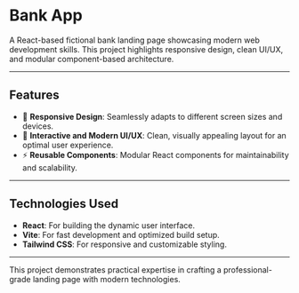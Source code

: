 # Bank App  

A React-based fictional bank landing page showcasing modern web development skills. This project highlights responsive design, clean UI/UX, and modular component-based architecture.  

---

## Features  
- 🚀 **Responsive Design**: Seamlessly adapts to different screen sizes and devices.  
- 🎨 **Interactive and Modern UI/UX**: Clean, visually appealing layout for an optimal user experience.  
- ⚡ **Reusable Components**: Modular React components for maintainability and scalability.  

---

## Technologies Used  
- **React**: For building the dynamic user interface.  
- **Vite**: For fast development and optimized build setup.  
- **Tailwind CSS**: For responsive and customizable styling.  

---

This project demonstrates practical expertise in crafting a professional-grade landing page with modern technologies.
